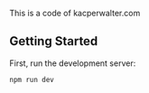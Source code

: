 This is a code of kacperwalter.com

## Getting Started

First, run the development server:

```bash
npm run dev
```